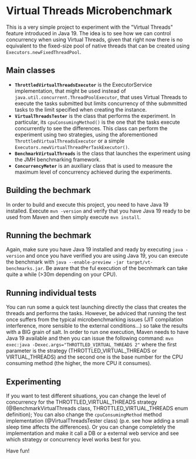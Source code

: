 # Virtual Threads Microbenchmark

This is a very simple project to experiment with the "Virtual Threads" feature introduced in Java 19. 
The idea is to see how we can control concurrency when using Virtual Threads, given that right now there is no equivalent to the fixed-size pool of native threads that can be created using `Executors.newFixedThreadPool`.

## Main classes
* **`ThrottledVirtualThreadsExecutor`** is the ExecutorService implementation, that might be used instead of  `java.util.concurrent.ThreadPoolExecutor`, that uses Virtual Threads to execute the tasks submitted but limits concurrency of thhe submmitted tasks to the limit specified when creating the instance.
* **`VirtualThreadsTester`** is the class that performs the experiment. In particular, its `cpuConsumingMethod()` is the one that the tasks execute concurrently to see the differences.  This class can perform the experiment using two strategies, using the aforementioned `ThrottledVirtualThreadsExecutor` or a simple `Executors.newVirtualThreadPerTaskExecutor()`.
* **`BenchmarkVirtualThreads`** is the class that launches the experiment using the JMH benchmarking framework.
* **`ConcurrencyMeter`** is an auxiliary class that is used to measure the maximum level of concurrency achieved during the experiments.

## Building the bechmark

In order to build and execute this project, you need to have Java 19 installed. Execute `mvn -version` and verify that you have Java 19 ready to be used from Maven and then simply execute `mvn install`.

## Running the bechmark

Again, make sure you have Java 19 installed and ready by executing `java -version` and once you have verified you are using Java 19, you can execute the benchmark with `java --enable-preview -jar target/vt-benchmarks.jar`. Be aware that the ful execution of the becnhmark can take quite a while (>30m depending on your CPU). 

## Running individual tests
You can run some a quick test launching directly the class that creates the threads and performs the tasks. However, be adviced that running the test once suffers from the typical microbenchmarking issues (JIT compilation interference, more sensible to the external conditions...) so take the results with a BIG grain of salt.
In order to run one execution, Maven needs to have Java 19 available and then you can issue the following command:
`mvn exec:java -Dexec.args="THROTTLED_VIRTUAL_THREADS 2"`
where the first parameter is the strategy (THROTTLED_VIRTUAL_THREADS or VIRTUAL_THREADS) and the second one is the base number for the CPU consuming method (the higher, the more CPU it consumes).

## Experimenting
If you want to test different situations, you can change the level of concurrency for the THROTTLED_VIRTUAL_THREADS strategy (@BenchmarkVirtualThreads class, THROTTLED_VIRTUAL_THREADS enum definition); You can also change the `cpuConsumingMethod` method implementation (@VirtualThreadsTester class) (p.e. see how adding a small sleep time affects the differences). Or you can change completely the implementation and make it call a DB or a external web service and see which strategy or concurrency level works best for you.

Have fun!